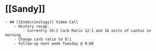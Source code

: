 # [[Sandy]]
	- ## [[Endocrinology]] Video Call
		- History recap.
			- Currently SS:2 Carb Ratio 12:1 and 16 units of Lantus in morning
		- Change carb ratio to 9:1
		- Follow-up next week Tuesday @ 9:00